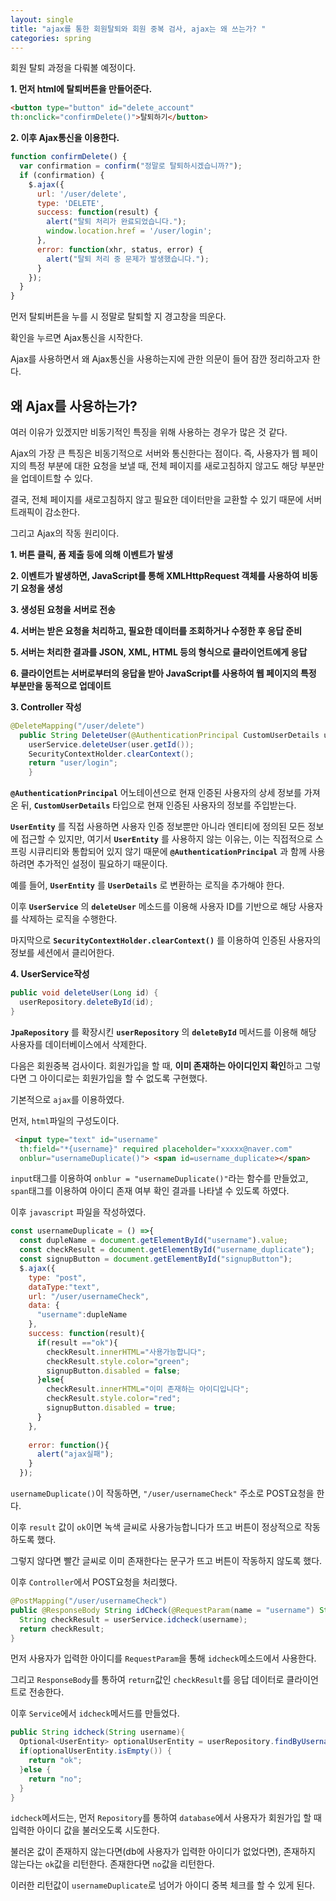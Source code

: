 ```yaml
---
layout: single
title: "ajax를 통한 회원탈퇴와 회원 중복 검사, ajax는 왜 쓰는가? "
categories: spring
---
```


회원 탈퇴 과정을 다뤄볼 예정이다.

**1. 먼저 html에 탈퇴버튼을 만들어준다.**

```html
<button type="button" id="delete_account"
th:onclick="confirmDelete()">탈퇴하기</button>
```

**2. 이후 Ajax통신을 이용한다.**

```javascript
function confirmDelete() {
  var confirmation = confirm("정말로 탈퇴하시겠습니까?");
  if (confirmation) {
    $.ajax({
      url: '/user/delete', 
      type: 'DELETE',
      success: function(result) {
        alert("탈퇴 처리가 완료되었습니다.");
        window.location.href = '/user/login'; 
      },
      error: function(xhr, status, error) {
        alert("탈퇴 처리 중 문제가 발생했습니다.");
      }
    });
  }
}
```

먼저 탈퇴버튼을 누를 시 정말로 탈퇴할 지 경고창을 띄운다.

확인을 누르면 Ajax통신을 시작한다.

Ajax를 사용하면서 왜 Ajax통신을 사용하는지에 관한 의문이 들어 잠깐 정리하고자 한다.

## **왜 Ajax를 사용하는가?**

여러 이유가 있겠지만 비동기적인 특징을 위해 사용하는 경우가 많은 것 같다.

Ajax의 가장 큰 특징은 비동기적으로 서버와 통신한다는 점이다. 즉, 사용자가 웹 페이지의 특정 부분에 대한 요청을 보낼 때, 전체 페이지를 새로고침하지 않고도 해당 부분만을 업데이트할 수 있다.

결국, 전체 페이지를 새로고침하지 않고 필요한 데이터만을 교환할 수 있기 때문에 서버 트래픽이 감소한다. 

그리고 Ajax의 작동 원리이다.

**1. 버튼 클릭, 폼 제출 등에 의해 이벤트가 발생**

**2. 이벤트가 발생하면, JavaScript를 통해 XMLHttpRequest 객체를 사용하여 비동기 요청을 생성**

**3. 생성된 요청을 서버로 전송**

**4. 서버는 받은 요청을 처리하고, 필요한 데이터를 조회하거나 수정한 후 응답 준비**

**5. 서버는 처리한 결과를 JSON, XML, HTML 등의 형식으로 클라이언트에게 응답**

**6. 클라이언트는 서버로부터의 응답을 받아 JavaScript를 사용하여 웹 페이지의 특정 부분만을 동적으로 업데이트**

**3. Controller 작성**

```java
@DeleteMapping("/user/delete")
  public String DeleteUser(@AuthenticationPrincipal CustomUserDetails user) {
    userService.deleteUser(user.getId());		
    SecurityContextHolder.clearContext();
    return "user/login";
	}
```

**`@AuthenticationPrincipal`** 어노테이션으로 현재 인증된 사용자의 상세 정보를 가져온 뒤, **`CustomUserDetails`** 타입으로 현재 인증된 사용자의 정보를 주입받는다. 

**`UserEntity`** 를 직접 사용하면 사용자 인증 정보뿐만 아니라 엔티티에 정의된 모든 정보에 접근할 수 있지만, 여기서 **`UserEntity`** 를 사용하지 않는 이유는, 이는 직접적으로 스프링 시큐리티와 통합되어 있지 않기 때문에 **`@AuthenticationPrincipal`** 과 함께 사용하려면 추가적인 설정이 필요하기 때문이다. 

예를 들어, **`UserEntity`** 를 **`UserDetails`** 로 변환하는 로직을 추가해야 한다. 

이후 **`UserService`** 의 **`deleteUser`** 메소드를 이용해 사용자 ID를 기반으로 해당 사용자를 삭제하는 로직을 수행한다.

마지막으로 **`SecurityContextHolder.clearContext()`** 를 이용하여 인증된 사용자의 정보를 세션에서 클리어한다. 

**4. UserService작성**

```java
public void deleteUser(Long id) {
  userRepository.deleteById(id);
}
```

 **`JpaRepository`** 를 확장시킨 **`userRepository`** 의 **`deleteById`** 메서드를 이용해 해당 사용자를 데이터베이스에서 삭제한다.


다음은 회원중복 검사이다. 회원가입을 할 때, **이미 존재하는 아이디인지 확인**하고 그렇다면 그 아이디로는 회원가입을 할 수 없도록 구현했다.

기본적으로 `ajax`를 이용하였다.

먼저, `html`파일의 구성도이다.

```html
 <input type="text" id="username"
  th:field="*{username}" required placeholder="xxxxx@naver.com"
  onblur="usernameDuplicate()"> <span id=username_duplicate></span>
```

`input`태그를 이용하여 `onblur = "usernameDuplicate()"`라는 함수를 만들었고,
`span`태그를 이용하여 아이디 존재 여부 확인 결과를 나타낼 수 있도록 하였다.

이후 `javascript` 파일을 작성하였다.

```javascript
const usernameDuplicate = () =>{
  const dupleName = document.getElementById("username").value;
  const checkResult = document.getElementById("username_duplicate");
  const signupButton = document.getElementById("signupButton");
  $.ajax({
    type: "post",
    dataType:"text",
    url: "/user/usernameCheck",
    data: {
      "username":dupleName
    },
    success: function(result){
      if(result =="ok"){
        checkResult.innerHTML="사용가능합니다";
        checkResult.style.color="green";
        signupButton.disabled = false;
      }else{
        checkResult.innerHTML="이미 존재하는 아이디입니다";
        checkResult.style.color="red";
        signupButton.disabled = true;
      }
    },
    
    error: function(){
      alert("ajax실패");
    }
  });
```

`usernameDuplicate()`이 작동하면, `"/user/usernameCheck"` 주소로 POST요청을 한다. 

이후 `result` 값이 `ok`이면 녹색 글씨로 사용가능합니다가 뜨고 버튼이 정상적으로 작동하도록 했다.

그렇지 않다면 빨간 글씨로 이미 존재한다는 문구가 뜨고 버튼이 작동하지 않도록 했다.

이후 `Controller`에서 POST요청을 처리했다.

```java
@PostMapping("/user/usernameCheck")
public @ResponseBody String idCheck(@RequestParam(name = "username") String username) {
  String checkResult = userService.idcheck(username);
  return checkResult;
}
```

먼저 사용자가 입력한 아이디를 `RequestParam`을 통해 `idcheck`메소드에서 사용한다.

그리고 `ResponseBody`를 통하여 `return`값인 `checkResult`를 응답 데이터로 클라이언트로 전송한다.

이후 `Service`에서 `idcheck`메서드를 만들었다.

```java
public String idcheck(String username){
  Optional<UserEntity> optionalUserEntity = userRepository.findByUsername(username);
  if(optionalUserEntity.isEmpty()) {
    return "ok";
  }else {
    return "no";
  }
}
```

`idcheck`메서드는, 먼저 `Repository`를 통하여 `database`에서 사용자가 회원가입 할 때 입력한 아이디 값을 불러오도록 시도한다.

불러온 값이 존재하지 않는다면(db에 사용자가 입력한 아이디가 없었다면), 존재하지 않는다는 `ok`값을 리턴한다. 존재한다면 `no`값을 리턴한다.

이러한 리턴값이 `usernameDuplicate`로 넘어가 아이디 중복 체크를 할 수 있게 된다.









